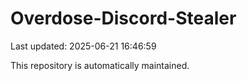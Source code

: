 # Overdose-Discord-Stealer

Last updated: 2025-06-21 16:46:59

This repository is automatically maintained.
